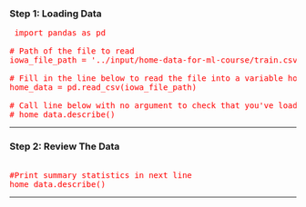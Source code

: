 <h3>  Step 1: Loading Data </h3>

<pre style="color:red">
 import pandas as pd 
​
# Path of the file to read
iowa_file_path = '../input/home-data-for-ml-course/train.csv'
​
# Fill in the line below to read the file into a variable home_data
home_data = pd.read_csv(iowa_file_path)
​
# Call line below with no argument to check that you've loaded the data correctly
# home_data.describe() 
</pre> 

<hr>

<h3>Step 2: Review The Data</h3>
<pre style="color:red"> 
#Print summary statistics in next line
home_data.describe()
</pre>
<hr>
